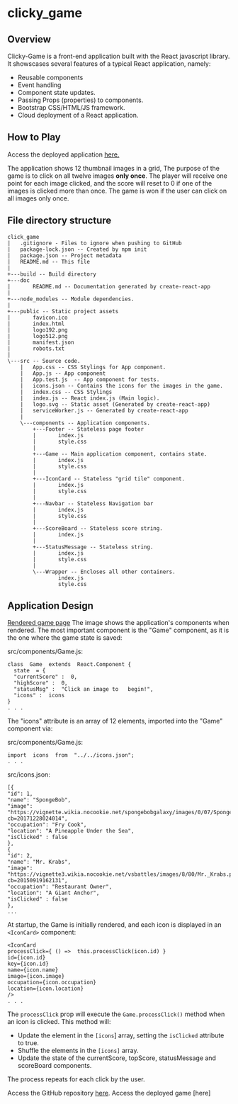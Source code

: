 # clicky_game

## Overview
Clicky-Game is a front-end application built with the React javascript library.  It showscases several features of a typical React application, namely:

 - Reusable components
 - Event handling
 - Component state updates. 
 - Passing Props (properties) to components.
 - Bootstrap CSS/HTML/JS framework.
 - Cloud deployment of a React application. 
 

## How to Play
Access the deployed application [here.](https://j0serobles.github.io/clicky_game/)

The application shows 12 thumbnail images in a grid,   The purpose of the game is to click on all twelve images **only once**.  The player will receive one point for each image clicked, and the score will reset to 0 if one of the images is clicked more than once.  The game is won if the user can click on all images only once. 


## File directory structure
```
click_game
|   .gitignore - Files to ignore when pushing to GitHub
|   package-lock.json -- Created by npm init
|   package.json -- Project metadata
|   README.md -- This file
|   
+---build -- Build directory
+---doc 
|       README.md -- Documentation generated by create-react-app
|       
+---node_modules -- Module dependencies.
|               
+---public -- Static project assets
|       favicon.ico
|       index.html
|       logo192.png
|       logo512.png
|       manifest.json
|       robots.txt
|       
\---src -- Source code.
    |   App.css -- CSS Stylings for App component.
    |   App.js -- App component
    |   App.test.js  -- App component for tests.
    |   icons.json -- Contains the icons for the images in the game.
    |   index.css -- CSS Stylings
    |   index.js -- React index.js (Main logic).
    |   logo.svg -- Static asset (Generated by create-react-app)
    |   serviceWorker.js -- Generated by create-react-app
    |   
    \---components -- Application components.
        +---Footer -- Stateless page footer
        |       index.js
        |       style.css
        |       
        +---Game -- Main application component, contains state.
        |       index.js
        |       style.css
        |       
        +---IconCard -- Stateless "grid tile" component. 
        |       index.js
        |       style.css
        |       
        +---Navbar -- Stateless Navigation bar
        |       index.js
        |       style.css
        |       
        +---ScoreBoard -- Stateless score string.
        |       index.js
        |       
        +---StatusMessage -- Stateless string.
        |       index.js
        |       style.css
        |       
        \---Wrapper -- Encloses all other containers. 
                index.js
                style.css
```
## Application Design

[Rendered game page](https://github.com/j0serobles/clicky_game/blob/master/doc/homepage.jpg)
The image shows the application's components when rendered.  The most important component is the "Game" component, as it is the one where the game state is saved:

src/components/Game.js:
```
class  Game  extends  React.Component {
  state  = {
  "currentScore" :  0,
  "highScore" :  0,
  "statusMsg" :  "Click an image to   begin!",
  "icons" :  icons
}
. . . 
```
The "icons" attribute is an array of 12 elements, imported into the "Game" component via:

src/components/Game.js:
```
import  icons  from  "../../icons.json";
. . . 
```
src/icons.json:
```
[{
"id": 1,
"name": "SpongeBob",
"image": "https://vignette.wikia.nocookie.net/spongebobgalaxy/images/0/07/SpongeBob_SquarePants.png/revision/latest?cb=20171228024014",
"occupation": "Fry Cook",
"location": "A Pineapple Under the Sea",
"isClicked" : false
},
{
"id": 2,
"name": "Mr. Krabs",
"image": "https://vignette3.wikia.nocookie.net/vsbattles/images/8/80/Mr._Krabs.png/revision/latest?cb=20150919162131",
"occupation": "Restaurant Owner",
"location": "A Giant Anchor",
"isClicked" : false
},
...
```
At startup, the Game is initially rendered, and each icon is displayed in an ```<IconCard>``` component:
```{  this.state.icons.map( icon  => (
<IconCard
processClick={ () =>  this.processClick(icon.id) }
id={icon.id}
key={icon.id}
name={icon.name}
image={icon.image}
occupation={icon.occupation}
location={icon.location}
/>
. . . 
```
The ```processClick``` prop will execute the ```Game.processClick()``` method when an icon is clicked.  This method will:

 - Update the element in the ```[icons```] array, setting the ```isClicked``` attribute to true.
 - Shuffle the elements in the ```[icons]``` array. 
 - Update the state of the currentScore, topScore, statusMessage and scoreBoard components. 
 
 The process repeats for each click by the user. 


Access the GitHub repository [here]([https://github.com/j0serobles/clicky_game](https://github.com/j0serobles/clicky_game)).
Access the deployed game [here]



<!--stackedit_data:
eyJoaXN0b3J5IjpbMTQ3OTczNTg5NSwyMDQ2NDE1NDAyLC0xNT
U3NDE2NDkzXX0=
-->
